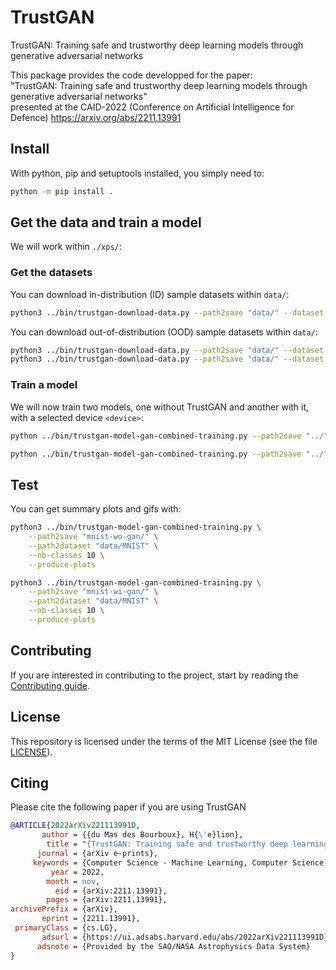 # TrustGAN

TrustGAN: Training safe and trustworthy deep learning models through generative adversarial networks

This package provides the code developped for the paper:\
"TrustGAN: Training safe and trustworthy deep learning models through generative adversarial networks"\
presented at the CAID-2022 (Conference on Artificial Intelligence for Defence) <https://arxiv.org/abs/2211.13991>

## Install

With python, pip and setuptools installed, you simply need to:

```bash
python -m pip install .
```

## Get the data and train a model

We will work within `./xps/`:

### Get the datasets

You can download in-distribution (ID) sample datasets within `data/`:

```bash
python3 ../bin/trustgan-download-data.py --path2save "data/" --dataset "MNIST"
```

You can download out-of-distribution (OOD) sample datasets within `data/`:

```bash
python3 ../bin/trustgan-download-data.py --path2save "data/" --dataset "FashionMNIST"
python3 ../bin/trustgan-download-data.py --path2save "data/" --dataset "CIFAR10"
```

### Train a model

We will now train two models, one without TrustGAN and another with it,
with a selected device `<device>`:

```bash
python ../bin/trustgan-model-gan-combined-training.py --path2save "../"  --path2dataset "data/MNIST" --nr-classes 10 --nr-epochs 3 --batch-size 256 --proportion-net-alone 1 --device "cuda:0"
```

```bash
python ../bin/trustgan-model-gan-combined-training.py --path2save "../"  --path2dataset "data/MNIST" --nr-classes 10 --nr-epochs 1 --batch-size 256 --nr-step-net-alone 1 --device "cuda:0"
```

## Test

You can get summary plots and gifs with:

```bash
python3 ../bin/trustgan-model-gan-combined-training.py \
    --path2save "mnist-wo-gan/" \
    --path2dataset "data/MNIST" \
    --nb-classes 10 \
    --produce-plots
```

```bash
python3 ../bin/trustgan-model-gan-combined-training.py \
    --path2save "mnist-wi-gan/" \
    --path2dataset "data/MNIST" \
    --nb-classes 10 \
    --produce-plots
```

## Contributing

If you are interested in contributing to the project, start by reading the [Contributing guide](/CONTRIBUTING.md).

## License

This repository is licensed under the terms of the MIT License (see the file [LICENSE](/LICENSE)).

## Citing

Please cite the following paper if you are using TrustGAN

```bibtex
@ARTICLE{2022arXiv221113991D,
       author = {{du Mas des Bourboux}, H{\'e}lion},
        title = "{TrustGAN: Training safe and trustworthy deep learning models through generative adversarial networks}",
      journal = {arXiv e-prints},
     keywords = {Computer Science - Machine Learning, Computer Science - Computer Vision and Pattern Recognition},
         year = 2022,
        month = nov,
          eid = {arXiv:2211.13991},
        pages = {arXiv:2211.13991},
archivePrefix = {arXiv},
       eprint = {2211.13991},
 primaryClass = {cs.LG},
       adsurl = {https://ui.adsabs.harvard.edu/abs/2022arXiv221113991D},
      adsnote = {Provided by the SAO/NASA Astrophysics Data System}
}
```
